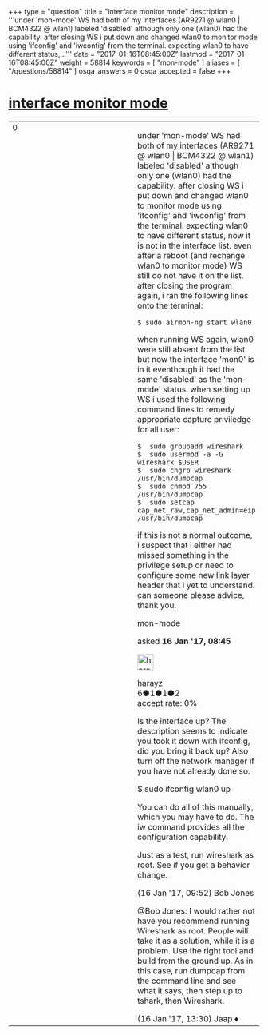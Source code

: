+++
type = "question"
title = "interface monitor mode"
description = '''under &#x27;mon-mode&#x27; WS had both of my interfaces (AR9271 @ wlan0 | BCM4322 @ wlan1) labeled &#x27;disabled&#x27; although only one (wlan0) had the capability. after closing WS i put down and changed wlan0 to monitor mode using &#x27;ifconfig&#x27; and &#x27;iwconfig&#x27; from the terminal. expecting wlan0 to have different status,...'''
date = "2017-01-16T08:45:00Z"
lastmod = "2017-01-16T08:45:00Z"
weight = 58814
keywords = [ "mon-mode" ]
aliases = [ "/questions/58814" ]
osqa_answers = 0
osqa_accepted = false
+++

<div class="headNormal">

# [interface monitor mode](/questions/58814/interface-monitor-mode)

</div>

<div id="main-body">

<div id="askform">

<table id="question-table" style="width:100%;"><colgroup><col style="width: 50%" /><col style="width: 50%" /></colgroup><tbody><tr class="odd"><td style="width: 30px; vertical-align: top"><div class="vote-buttons"><div id="post-58814-score" class="post-score" title="current number of votes">0</div><div id="favorite-count" class="favorite-count"></div></div></td><td><div id="item-right"><div class="question-body"><p>under 'mon-mode' WS had both of my interfaces (AR9271 @ wlan0 | BCM4322 @ wlan1) labeled 'disabled' although only one (wlan0) had the capability. after closing WS i put down and changed wlan0 to monitor mode using 'ifconfig' and 'iwconfig' from the terminal. expecting wlan0 to have different status, now it is not in the interface list. even after a reboot (and rechange wlan0 to monitor mode) WS still do not have it on the list. after closing the program again, i ran the following lines onto the terminal:</p><pre><code>$ sudo airmon-ng start wlan0</code></pre><p>when running WS again, wlan0 were still absent from the list but now the interface 'mon0' is in it eventhough it had the same 'disabled' as the 'mon-mode' status. when setting up WS i used the following command lines to remedy appropriate capture priviledge for all user:</p><pre><code>$  sudo groupadd wireshark
$  sudo usermod -a -G wireshark $USER
$  sudo chgrp wireshark /usr/bin/dumpcap
$  sudo chmod 755 /usr/bin/dumpcap
$  sudo setcap cap_net_raw,cap_net_admin=eip /usr/bin/dumpcap</code></pre><p>if this is not a normal outcome, i suspect that i either had missed something in the privilege setup or need to configure some new link layer header that i yet to understand. can someone please advice, thank you.</p></div><div id="question-tags" class="tags-container tags">mon-mode</div><div id="question-controls" class="post-controls"></div><div class="post-update-info-container"><div class="post-update-info post-update-info-user"><p>asked <strong>16 Jan '17, 08:45</strong></p><img src="https://secure.gravatar.com/avatar/60026646367fa10a74b8a95a1728a0dc?s=32&amp;d=identicon&amp;r=g" class="gravatar" width="32" height="32" alt="harayz&#39;s gravatar image" /><p>harayz<br />
<span class="score" title="6 reputation points">6</span><span title="1 badges"><span class="badge1">●</span><span class="badgecount">1</span></span><span title="1 badges"><span class="silver">●</span><span class="badgecount">1</span></span><span title="2 badges"><span class="bronze">●</span><span class="badgecount">2</span></span><br />
<span class="accept_rate" title="Rate of the user&#39;s accepted answers">accept rate:</span> <span title="harayz has no accepted answers">0%</span></p></div></div><div id="comments-container-58814" class="comments-container"><span id="58820"></span><div id="comment-58820" class="comment"><div id="post-58820-score" class="comment-score"></div><div class="comment-text"><p>Is the interface up? The description seems to indicate you took it down with ifconfig, did you bring it back up? Also turn off the network manager if you have not already done so.</p><p>$ sudo ifconfig wlan0 up</p><p>You can do all of this manually, which you may have to do. The iw command provides all the configuration capability.</p><p>Just as a test, run wireshark as root. See if you get a behavior change.</p></div><div id="comment-58820-info" class="comment-info"><span class="comment-age">(16 Jan '17, 09:52)</span> Bob Jones</div></div><span id="58821"></span><div id="comment-58821" class="comment"><div id="post-58821-score" class="comment-score"></div><div class="comment-text"><p>@Bob Jones: I would rather not have you recommend running Wireshark as root. People will take it as a solution, while it is a problem. Use the right tool and build from the ground up. As in this case, run dumpcap from the command line and see what it says, then step up to tshark, then Wireshark.</p></div><div id="comment-58821-info" class="comment-info"><span class="comment-age">(16 Jan '17, 13:30)</span> Jaap ♦</div></div></div><div id="comment-tools-58814" class="comment-tools"></div><div class="clear"></div><div id="comment-58814-form-container" class="comment-form-container"></div><div class="clear"></div></div></td></tr></tbody></table>

</div>

</div>

